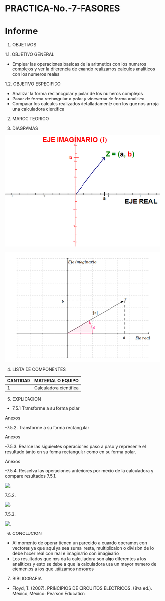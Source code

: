 # PRACTICA-No.-7-FASORES
# Informe 

1. OBJETIVOS 

1.1. OBJETIVO GENERAL

- Emplear las operaciones basicas de la aritmetica con los numeros complejos y ver la diferencia de cuando realizamos calculos analiticos con los numeros reales

 1.2. OBJETIVO ESPECIFICO

- Analizar la forma rectancgular y polar de los numeros complejos
- Pasar de forma rectangular a polar y viceversa de forma analitica
- Comparar los calculos realizados detalladamente con los que nos arroja una calculadora cientifica


2. MARCO TEORICO

3. DIAGRAMAS

![.](IMG/ze.png)

![.](IMG/modulo-y-argumento-de-un-numero-complejo.png)

4. LISTA DE COMPONENTES

| CANTIDAD|MATERIAL O EQUIPO|
| ----- | ---- |
|1|Calculadora cientifica|

5. EXPLICACION 

- 7.5.1 Transforme a su forma polar

Anexos

-7.5.2. Transforme a su forma rectangular

Anexos

-7.5.3. Realice las siguientes operaciones paso a paso y represente el resultado tanto en su forma rectangular como en su forma polar.

Anexos

-7.5.4. Resuelva las operaciones anteriores por medio de la calculadora y compare resultados
7.5.1.

![.](A1.jpeg)

7.5.2.

![.](A2.jpeg)

7.5.3.

![.](A3.jpeg)

6. CONCLUCION

- Al momento de operar tienen un parecido a cuando operamos con vectores ya que aqui ya sea suma, resta, multiplicaion o division de lo debe hacer real con real e imaginario con imaginario
- Los resultados que nos da la calculadora son algo diferentes a los analiticos y esto se debe a que la calculadora usa un mayor numero de elementos a los que utilizamos nosotros

7. BIBLIOGRAFIA

- Floyd, T. (2007). PRINCIPIOS DE CIRCUITOS ELÉCTRICOS. (8va ed.). México, México: Pearson Education
